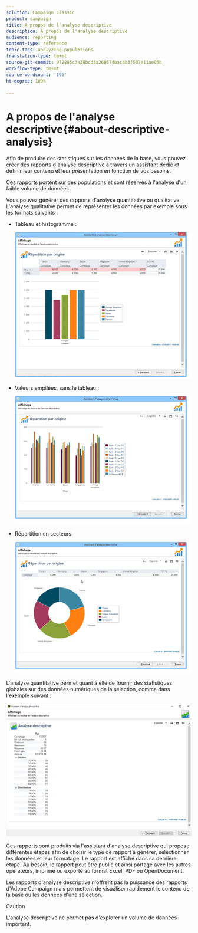 ```yaml
---
solution: Campaign Classic
product: campaign
title: A propos de l'analyse descriptive
description: A propos de l'analyse descriptive
audience: reporting
content-type: reference
topic-tags: analyzing-populations
translation-type: tm+mt
source-git-commit: 972885c3a38bcd3a260574bacbb3f507e11ae05b
workflow-type: tm+mt
source-wordcount: '195'
ht-degree: 100%

---
```



# A propos de l&#39;analyse descriptive{#about-descriptive-analysis}

Afin de produire des statistiques sur les données de la base, vous pouvez créer des rapports d&#39;analyse descriptive à travers un assistant dédié et définir leur contenu et leur présentation en fonction de vos besoins.

Ces rapports portent sur des populations et sont réservés à l&#39;analyse d&#39;un faible volume de données.

Vous pouvez générer des rapports d&#39;analyse quantitative ou qualitative. L&#39;analyse qualitative permet de représenter les données par exemple sous les formats suivants :

* Tableau et histogramme :

   ![](assets/reporting_descriptive_sample_1.png)

* Valeurs empilées, sans le tableau :

   ![](assets/reporting_descriptive_sample_3.png)

* Répartition en secteurs

   ![](assets/reporting_descriptive_sample_2.png)

L&#39;analyse quantitative permet quant à elle de fournir des statistiques globales sur des données numériques de la sélection, comme dans l&#39;exemple suivant :

![](assets/reporting_descriptive_quantitative_sample.png)

Ces rapports sont produits via l&#39;assistant d&#39;analyse descriptive qui propose différentes étapes afin de choisir le type de rapport à générer, sélectionner les données et leur formatage. Le rapport est affiché dans sa dernière étape. Au besoin, le rapport peut être publié et ainsi partagé avec les autres opérateurs, imprimé ou exporté au format Excel, PDF ou OpenDocument.

Les rapports d&#39;analyse descriptive n&#39;offrent pas la puissance des rapports d&#39;Adobe Campaign mais permettent de visualiser rapidement le contenu de la base ou les données d&#39;une sélection.

>[!CAUTION]
>
>L&#39;analyse descriptive ne permet pas d&#39;explorer un volume de données important.

